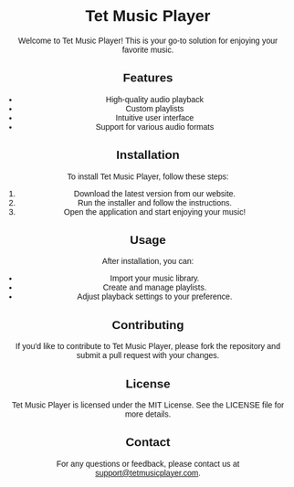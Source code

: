 <div align="center" style="font-family: 'Poppins', sans-serif;">

# Tet Music Player

Welcome to Tet Music Player! This is your go-to solution for enjoying your favorite music.

## Features

- High-quality audio playback
- Custom playlists
- Intuitive user interface
- Support for various audio formats

## Installation

To install Tet Music Player, follow these steps:

1. Download the latest version from our website.
2. Run the installer and follow the instructions.
3. Open the application and start enjoying your music!

## Usage

After installation, you can:

- Import your music library.
- Create and manage playlists.
- Adjust playback settings to your preference.

## Contributing

If you'd like to contribute to Tet Music Player, please fork the repository and submit a pull request with your changes.

## License

Tet Music Player is licensed under the MIT License. See the LICENSE file for more details.

## Contact

For any questions or feedback, please contact us at support@tetmusicplayer.com.

</div>
